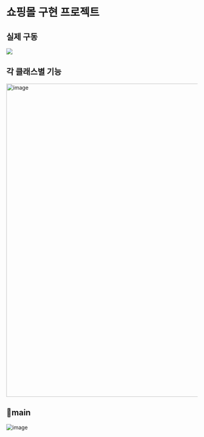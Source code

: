 # 쇼핑몰 구현 프로젝트

## 실제 구동
<img src="https://github.com/user-attachments/assets/37cc8bad-b8d4-4555-950b-e0efe6b88593">

## 각 클래스별 기능
<img width="827" alt="image" src="https://github.com/user-attachments/assets/663fd89a-0685-4187-8a79-4464b073c6da">

## main
![image](https://github.com/user-attachments/assets/cf60d9a4-64cd-4a79-bf32-0835b3c620fd)

